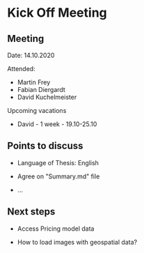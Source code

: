 # Kick Off Meeting

## Meeting

Date: 14.10.2020

Attended:

- Martin Frey
- Fabian Diergardt
- David Kuchelmeister

Upcoming vacations

- David - 1 week - 19.10-25.10

## Points to discuss

- Language of Thesis: English

- Agree on "Summary.md" file
 - ...


## Next steps

- Access Pricing model data

- How to load images with geospatial data?

